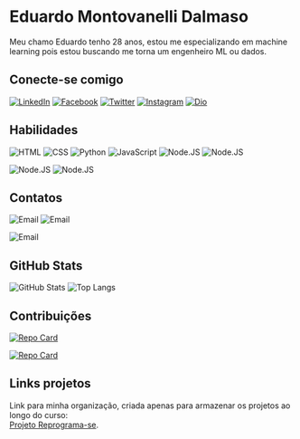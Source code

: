 # Eduardo Montovanelli Dalmaso
Meu chamo Eduardo tenho 28 anos, estou me especializando em machine learning pois estou buscando me torna um engenheiro ML ou dados.
## Conecte-se comigo
[![LinkedIn](https://img.shields.io/badge/LinkedIn-0078D7?style=for-the-badge&logo=linkedin&logoColor=0E76A8white)](https://www.linkedin.com/in/eduardo-montovanelli-dalmaso-3b7828155/)
[![Facebook](https://img.shields.io/badge/Facebook-0078D7?style=for-the-badge&logo=facebook&logoColor=white)](https://www.facebook.com/eduardo.montovanellidalmaso)
[![Twitter](https://img.shields.io/badge/Twitter-0078D7?style=for-the-badge&logo=twitter&logoColor=white)](https://twitter.com/MontodalEduE) [![Instagram](https://img.shields.io/badge/Instagram-0078D7?style=for-the-badge&logo=instagram&logoColor=white)](https://www.instagram.com/eduardomontovanellidalmaso/)
[![Dio](https://img.shields.io/badge/Perfil_Dio-0078D7?style=for-the-badge&logo=Microsoft-edge&logoColor=white)](https://www.instagram.com/eduardomontovanellidalmaso/)
## Habilidades
![HTML](https://img.shields.io/badge/HTML-F7DF1E?style=for-the-badge&logo=html5&logoColor=black)
![CSS](https://img.shields.io/badge/CSS-F7DF1E?&style=for-the-badge&logo=css3&logoColor=black)
![Python](https://img.shields.io/badge/Python-F7DF1E?style=for-the-badge&logo=python&logoColor=black)
![JavaScript](https://img.shields.io/badge/JavaScript-F7DF1E?style=for-the-badge&logo=javascript&logoColor=black)
![Node.JS](https://img.shields.io/badge/Node.JS-F7DF1E?style=for-the-badge&logo=node.js&logoColor=black)
![Node.JS](https://img.shields.io/badge/Express.JS-F7DF1E?style=for-the-badge&logo=express&logoColor=black)

![Node.JS](https://img.shields.io/badge/Git-F7DF1E?style=for-the-badge&logo=git&logoColor=black)
![Node.JS](https://img.shields.io/badge/GitHub-F7DF1E?style=for-the-badge&logo=github&logoColor=black)


## Contatos
![Email](https://img.shields.io/badge/eduardomdalmaso18@gmail.com-D14836?style=for-the-badge&logo=gmail&logoColor=white)
![Email](https://img.shields.io/badge/eduardomdalmaso18@hotmail.com-0078D7?style=for-the-badge&logo=microsoft-outlook&logoColor=white)

![Email](https://img.shields.io/badge/Cel-+55_(27)_99939_5171-25D366?style=for-the-badge&logo=whatsapp&logoColor=white)


## GitHub Stats
![GitHub Stats](https://github-readme-stats.vercel.app/api?username=eduardomdalmaso&theme=transparent&bg_color=000&border_color=30A3DC&show_icons=true&icon_color=30A3DC&title_color=E94D5F&text_color=FFF&hide_title=true)
![Top Langs](https://github-readme-stats-git-masterrstaa-rickstaa.vercel.app/api/top-langs/?username=eduardomdalmaso&bg_color=000&border_color=30A3DC&title_color=E94D5F&text_color=FFF)

## Contribuições
[![Repo Card](https://github-readme-stats.vercel.app/api/pin/?username=eduardomdalmaso&repo=F6M6-Reprogram-se-Ifes&bg_color=000&border_color=30A3DC&show_icons=true&icon_color=30A3DC&title_color=E94D5F&text_color=FFF)](https://github.com/SEUUSERNAME/SEUREPOSITORIO)

[![Repo Card](https://github-readme-stats.vercel.app/api/pin/?username=eduardomdalmaso&repo=dio-lab-open-source&bg_color=000&border_color=30A3DC&show_icons=true&icon_color=30A3DC&title_color=E94D5F&text_color=FFF)](https://github.com/SEUUSERNAME/SEUREPOSITORIO)

## Links projetos
Link para minha organização, criada apenas para armazenar os projetos ao longo do curso:  
[Projeto Reprograma-se](https://github.com/Projeto-Reprograma-se).


